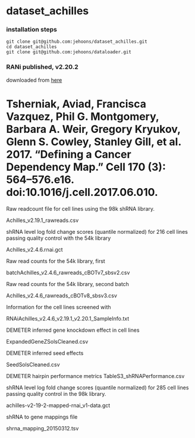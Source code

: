 # dataset_achilles

### installation steps 

```
git clone git@github.com:jehoons/dataset_achilles.git
cd dataset_achilles
git clone git@github.com:jehoons/dataloader.git
```

### RANi published, v2.20.2

downloaded from [here](https://portals.broadinstitute.org/achilles/datasets/15/download)

# Tsherniak, Aviad, Francisca Vazquez, Phil G. Montgomery, Barbara A. Weir, Gregory Kryukov, Glenn S. Cowley, Stanley Gill, et al. 2017. “Defining a Cancer Dependency Map.” Cell 170 (3): 564–576.e16. doi:10.1016/j.cell.2017.06.010.

Raw readcount file for cell lines using the 98k shRNA library. 

Achilles_v2.19.1_rawreads.csv

shRNA level log fold change scores (quantile normalized) for 216 cell lines passing quality control with the 54k library

Achilles_v2.4.6.rnai.gct

Raw read counts for the 54k library, first 

batchAchilles_v2.4.6_rawreads_cBOTv7_sbsv2.csv

Raw read counts for the 54k library, second batch

Achilles_v2.4.6_rawreads_cBOTv8_sbsv3.csv

Information for the cell lines screened with 

RNAiAchilles_v2.4.6_v2.19.1_v2.20.1_SampleInfo.txt

DEMETER inferred gene knockdown effect in cell lines

ExpandedGeneZSolsCleaned.csv

DEMETER inferred seed effects

SeedSolsCleaned.csv

DEMETER hairpin performance metrics
TableS3_shRNAPerformance.csv

shRNA level log fold change scores (quantile normalized) for 285 cell lines passing quality control in the 98k library. 

achilles-v2-19-2-mapped-rnai_v1-data.gct

shRNA to gene mappings file

shrna_mapping_20150312.tsv

